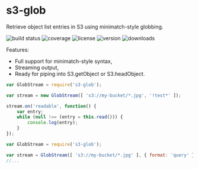 # s3-glob

Retrieve object list entries in S3 using minimatch-style globbing.

![build status](http://img.shields.io/travis/izaakschroeder/s3-glob.svg?style=flat)
![coverage](http://img.shields.io/coveralls/izaakschroeder/s3-glob.svg?style=flat)
![license](http://img.shields.io/npm/l/s3-glob.svg?style=flat)
![version](http://img.shields.io/npm/v/s3-glob.svg?style=flat)
![downloads](http://img.shields.io/npm/dm/s3-glob.svg?style=flat)


Features:
 * Full support for minimatch-style syntax,
 * Streaming output,
 * Ready for piping into S3.getObject or S3.headObject.

```javascript
var GlobStream = require('s3-glob');

var stream = new GlobStream([ 's3://my-bucket/*.jpg', '!test*' ]);

stream.on('readable', function() {
	var entry;
	while (null !== (entry = this.read())) {
		console.log(entry);
	}
});
```

```javascript
var GlobStream = require('s3-glob');

var stream = GlobStream([ 's3://my-bucket/*.jpg' ], { format: 'query' });
//...
```
